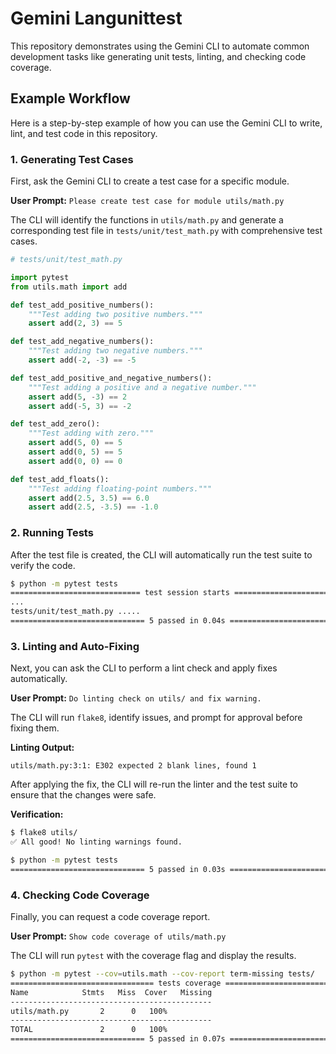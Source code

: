 # Gemini Langunittest

This repository demonstrates using the Gemini CLI to automate common development tasks like generating unit tests, linting, and checking code coverage.

## Example Workflow

Here is a step-by-step example of how you can use the Gemini CLI to write, lint, and test code in this repository.

### 1. Generating Test Cases

First, ask the Gemini CLI to create a test case for a specific module.

**User Prompt:** `Please create test case for module utils/math.py`

The CLI will identify the functions in `utils/math.py` and generate a corresponding test file in `tests/unit/test_math.py` with comprehensive test cases.

```python
# tests/unit/test_math.py

import pytest
from utils.math import add

def test_add_positive_numbers():
    """Test adding two positive numbers."""
    assert add(2, 3) == 5

def test_add_negative_numbers():
    """Test adding two negative numbers."""
    assert add(-2, -3) == -5

def test_add_positive_and_negative_numbers():
    """Test adding a positive and a negative number."""
    assert add(5, -3) == 2
    assert add(-5, 3) == -2

def test_add_zero():
    """Test adding with zero."""
    assert add(5, 0) == 5
    assert add(0, 5) == 5
    assert add(0, 0) == 0

def test_add_floats():
    """Test adding floating-point numbers."""
    assert add(2.5, 3.5) == 6.0
    assert add(2.5, -3.5) == -1.0
```

### 2. Running Tests

After the test file is created, the CLI will automatically run the test suite to verify the code.

```bash
$ python -m pytest tests
============================= test session starts ==============================
...
tests/unit/test_math.py .....                                            [100%]
============================== 5 passed in 0.04s ===============================
```

### 3. Linting and Auto-Fixing

Next, you can ask the CLI to perform a lint check and apply fixes automatically.

**User Prompt:** `Do linting check on utils/ and fix warning.`

The CLI will run `flake8`, identify issues, and prompt for approval before fixing them.

**Linting Output:**
```
utils/math.py:3:1: E302 expected 2 blank lines, found 1
```

After applying the fix, the CLI will re-run the linter and the test suite to ensure that the changes were safe.

**Verification:**
```bash
$ flake8 utils/
✅ All good! No linting warnings found.

$ python -m pytest tests
============================== 5 passed in 0.03s ===============================
```

### 4. Checking Code Coverage

Finally, you can request a code coverage report.

**User Prompt:** `Show code coverage of utils/math.py`

The CLI will run `pytest` with the coverage flag and display the results.

```bash
$ python -m pytest --cov=utils.math --cov-report term-missing tests/
================================ tests coverage ================================
Name            Stmts   Miss  Cover   Missing
---------------------------------------------
utils/math.py       2      0   100%
---------------------------------------------
TOTAL               2      0   100%
============================== 5 passed in 0.07s ===============================
```


